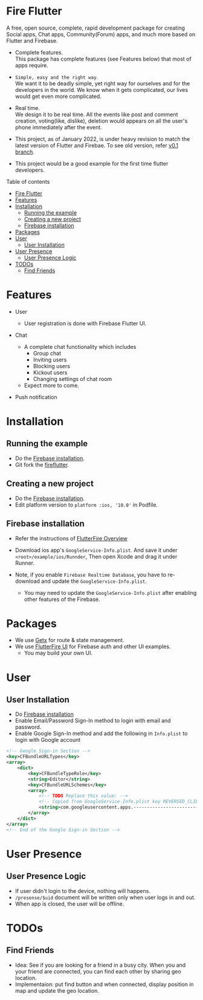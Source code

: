 
# Fire Flutter

A free, open source, complete, rapid development package for creating Social apps, Chat apps, Community(Forum) apps, and much more based on Flutter and Firebase.

- Complete features.\
  This package has complete features (see Features below) that most of apps require.

- `Simple, easy and the right way`.\
  We want it to be deadly simple, yet right way for ourselves and for the developers in the world.
  We know when it gets complicated, our lives would get even more complicated.

- Real time.\
  We design it to be real time. All the events like post and comment creation, voting(like, dislike), deletion would appears on all the user's phone immediately after the event.

- This project, as of January 2022, is under heavy revision to match the latest version of Flutter and Firebae. To see old version, refer [v0.1 branch](https://github.com/thruthesky/fireflutter/tree/v0.1).

- This project would be a good example for the first time flutter developers.


Table of contents

- [Fire Flutter](#fire-flutter)
- [Features](#features)
- [Installation](#installation)
  - [Running the example](#running-the-example)
  - [Creating a new project](#creating-a-new-project)
  - [Firebase installation](#firebase-installation)
- [Packages](#packages)
- [User](#user)
  - [User Installation](#user-installation)
- [User Presence](#user-presence)
  - [User Presence Logic](#user-presence-logic)
- [TODOs](#todos)
  - [Find Friends](#find-friends)

# Features

- User
  - User registration is done with Firebase Flutter UI.


- Chat

  - A complete chat functionality which includes
    - Group chat
    - Inviting users
    - Blocking users
    - Kickout users
    - Changing settings of chat room
  - Expect more to come.


- Push notification



# Installation


## Running the example

- Do the [Firebase installation](#firebase-installation).
- Git fork the [fireflutter](https://github.com/thruthesky/fireflutter).



## Creating a new project

- Do the [Firebase installation](#firebase-installation).
- Edit platform version to `platform :ios, '10.0'` in Podfile.

## Firebase installation
- Refer the instructions of [FlutterFire Overview](https://firebase.flutter.dev/docs/overview)


- Download ios app's `GoogleService-Info.plist`. And save it under `<root>/example/ios/Runnder`, Then open Xcode and drag it under Runner.

- Note, if you enable `Firebase Realtime Database`, you have to re-download and update the `GoogleService-Info.plist`.
  - You may need to update the `GoogleService-Info.plist` after enabling other features of the Firebase.



# Packages

- We use [Getx](https://pub.dev/packages/get) for route & state management.
- We use [FlutterFire UI](https://firebase.flutter.dev/docs/ui/overview) for Firebase auth and other UI examples.
  - You may build your own UI.




# User

## User Installation

- Do [Firebase installation](#firebase-installation)
- Enable Email/Password Sign-In method to login with email and password.
- Enable Google Sign-In method and add the following in `Info.plist` to login with Google account
```xml
<!-- Google Sign-in Section -->
<key>CFBundleURLTypes</key>
<array>
	<dict>
		<key>CFBundleTypeRole</key>
		<string>Editor</string>
		<key>CFBundleURLSchemes</key>
		<array>
			<!-- TODO Replace this value: -->
			<!-- Copied from GoogleService-Info.plist key REVERSED_CLIENT_ID -->
			<string>com.googleusercontent.apps.------------------------</string>
		</array>
	</dict>
</array>
<!-- End of the Google Sign-in Section -->
```

# User Presence

## User Presence Logic

- If user didn't login to the device, nothing will happens.
- `/presense/$uid` document will be written only when user logs in and out.
- When app is closed, the user will be offline.

# TODOs

## Find Friends

- Idea: See if you are looking for a friend in a busy city. When you and your friend are connected, you can find each other by sharing geo location.
- Implementaion: put find button and when connected, display position in map and update the geo location.



